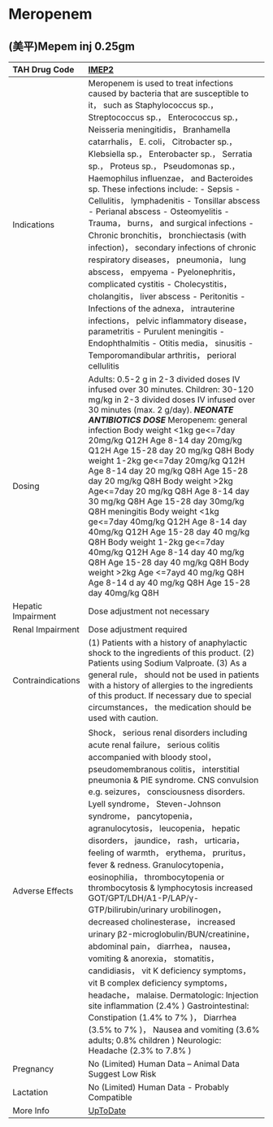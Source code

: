 # Meropenem

## (美平)Mepem inj 0.25gm

| TAH Drug Code      | [IMEP2](https://www.tahsda.org.tw/drugs/hissearch.php?drug_code=IMEP2)                                                                                                                                                                                                                                                                                                                                                                                                                                                                                                                                                                                                                                                                                                                                                                                                                                                                                                                                                                                                               |
|:-------------------|:-------------------------------------------------------------------------------------------------------------------------------------------------------------------------------------------------------------------------------------------------------------------------------------------------------------------------------------------------------------------------------------------------------------------------------------------------------------------------------------------------------------------------------------------------------------------------------------------------------------------------------------------------------------------------------------------------------------------------------------------------------------------------------------------------------------------------------------------------------------------------------------------------------------------------------------------------------------------------------------------------------------------------------------------------------------------------------------|
| Indications        | Meropenem is used to treat infections caused by bacteria that are susceptible to it， such as Staphylococcus sp.， Streptococcus sp.， Enterococcus sp.， Neisseria meningitidis， Branhamella catarrhalis， E. coli， Citrobacter sp.， Klebsiella sp.， Enterobacter sp.， Serratia sp.， Proteus sp.， Pseudomonas sp.， Haemophilus influenzae， and Bacteroides sp. These infections include: - Sepsis - Cellulitis， lymphadenitis - Tonsillar abscess - Perianal abscess - Osteomyelitis - Trauma， burns， and surgical infections - Chronic bronchitis， bronchiectasis (with infection)， secondary infections of chronic respiratory diseases， pneumonia， lung abscess， empyema - Pyelonephritis， complicated cystitis - Cholecystitis， cholangitis， liver abscess - Peritonitis - Infections of the adnexa， intrauterine infections， pelvic inflammatory disease， parametritis - Purulent meningitis - Endophthalmitis - Otitis media， sinusitis - Temporomandibular arthritis， perioral cellulitis                                                           |
| Dosing             | Adults: 0.5-2 g in 2-3 divided doses IV infused over 30 minutes. Children: 30-120 mg/kg in 2-3 divided doses IV infused over 30 minutes (max. 2 g/day). *****NEONATE ANTIBIOTICS DOSE***** Meropenem: general infection Body weight <1kg ge<=7day 20mg/kg Q12H  Age 8-14 day 20mg/kg Q12H  Age 15-28 day 20 mg/kg Q8H Body weight 1-2kg ge<=7day 20mg/kg Q12H  Age 8-14 day 20 mg/kg Q8H  Age 15-28 day 20 mg/kg Q8H Body weight >2kg Age<=7day 20 mg/kg Q8H  Age 8-14 day 30 mg/kg Q8H  Age 15-28 day 30mg/kg Q8H meningitis Body weight <1kg ge<=7day 40mg/kg Q12H  Age 8-14 day 40mg/kg Q12H  Age 15-28 day 40 mg/kg Q8H Body weight 1-2kg ge<=7day 40mg/kg Q12H  Age 8-14 day 40 mg/kg Q8H  Age 15-28 day 40 mg/kg Q8H Body weight >2kg Age <=7ayd 40 mg/kg Q8H  Age 8-14 d ay 40 mg/kg Q8H  Age 15-28 day 40mg/kg Q8H                                                                                                                                                                                                                                                           |
| Hepatic Impairment | Dose adjustment not necessary                                                                                                                                                                                                                                                                                                                                                                                                                                                                                                                                                                                                                                                                                                                                                                                                                                                                                                                                                                                                                                                        |
| Renal Impairment   | Dose adjustment required                                                                                                                                                                                                                                                                                                                                                                                                                                                                                                                                                                                                                                                                                                                                                                                                                                                                                                                                                                                                                                                             |
| Contraindications  | (1) Patients with a history of anaphylactic shock to the ingredients of this product. (2) Patients using Sodium Valproate. (3) As a general rule， should not be used in patients with a history of allergies to the ingredients of this product. If necessary due to special circumstances， the medication should be used with caution.                                                                                                                                                                                                                                                                                                                                                                                                                                                                                                                                                                                                                                                                                                                                            |
| Adverse Effects    | Shock， serious renal disorders including acute renal failure， serious colitis accompanied with bloody stool， pseudomembranous colitis， interstitial pneumonia & PIE syndrome. CNS convulsion e.g. seizures， consciousness disorders. Lyell syndrome， Steven-Johnson syndrome， pancytopenia， agranulocytosis， leucopenia， hepatic disorders， jaundice， rash， urticaria， feeling of warmth， erythema， pruritus， fever & redness. Granulocytopenia， eosinophilia， thrombocytopenia or thrombocytosis & lymphocytosis increased GOT/GPT/LDH/A1-P/LAP/γ-GTP/bilirubin/urinary urobilinogen， decreased cholinesterase， increased urinary β2-microglobulin/BUN/creatinine， abdominal pain， diarrhea， nausea， vomiting & anorexia， stomatitis， candidiasis， vit K deficiency symptoms， vit B complex deficiency symptoms， headache， malaise. Dermatologic: Injection site inflammation (2.4% ) Gastrointestinal: Constipation (1.4% to 7% )， Diarrhea (3.5% to 7% )， Nausea and vomiting (3.6% adults; 0.8% children ) Neurologic: Headache (2.3% to 7.8% ) |
| Pregnancy          | No (Limited) Human Data – Animal Data Suggest Low Risk                                                                                                                                                                                                                                                                                                                                                                                                                                                                                                                                                                                                                                                                                                                                                                                                                                                                                                                                                                                                                               |
| Lactation          | No (Limited) Human Data - Probably Compatible                                                                                                                                                                                                                                                                                                                                                                                                                                                                                                                                                                                                                                                                                                                                                                                                                                                                                                                                                                                                                                        |
| More Info          | [UpToDate](https://www.uptodate.com/contents/meropenem-drug-information)                                                                                                                                                                                                                                                                                                                                                                                                                                                                                                                                                                                                                                                                                                                                                                                                                                                                                                                                                                                                             |

